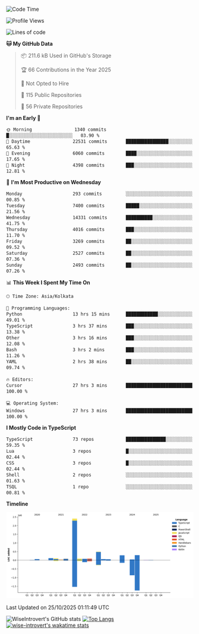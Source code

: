 <!--START_SECTION:waka-->
![Code Time](http://img.shields.io/badge/Code%20Time-4%2C419%20hrs%2011%20mins-blue)

![Profile Views](http://img.shields.io/badge/Profile%20Views-0-blue)

![Lines of code](https://img.shields.io/badge/From%20Hello%20World%20I%27ve%20Written-4.3%20million%20lines%20of%20code-blue)

**🐱 My GitHub Data** 

> 📦 211.6 kB Used in GitHub's Storage 
 > 
> 🏆 66 Contributions in the Year 2025
 > 
> 🚫 Not Opted to Hire
 > 
> 📜 115 Public Repositories 
 > 
> 🔑 56 Private Repositories 
 > 
**I'm an Early 🐤** 

```text
🌞 Morning                1340 commits        █░░░░░░░░░░░░░░░░░░░░░░░░   03.90 % 
🌆 Daytime                22531 commits       ████████████████░░░░░░░░░   65.63 % 
🌃 Evening                6060 commits        ████░░░░░░░░░░░░░░░░░░░░░   17.65 % 
🌙 Night                  4398 commits        ███░░░░░░░░░░░░░░░░░░░░░░   12.81 % 
```
📅 **I'm Most Productive on Wednesday** 

```text
Monday                   293 commits         ░░░░░░░░░░░░░░░░░░░░░░░░░   00.85 % 
Tuesday                  7400 commits        █████░░░░░░░░░░░░░░░░░░░░   21.56 % 
Wednesday                14331 commits       ██████████░░░░░░░░░░░░░░░   41.75 % 
Thursday                 4016 commits        ███░░░░░░░░░░░░░░░░░░░░░░   11.70 % 
Friday                   3269 commits        ██░░░░░░░░░░░░░░░░░░░░░░░   09.52 % 
Saturday                 2527 commits        ██░░░░░░░░░░░░░░░░░░░░░░░   07.36 % 
Sunday                   2493 commits        ██░░░░░░░░░░░░░░░░░░░░░░░   07.26 % 
```


📊 **This Week I Spent My Time On** 

```text
🕑︎ Time Zone: Asia/Kolkata

💬 Programming Languages: 
Python                   13 hrs 15 mins      ████████████░░░░░░░░░░░░░   49.01 % 
TypeScript               3 hrs 37 mins       ███░░░░░░░░░░░░░░░░░░░░░░   13.38 % 
Other                    3 hrs 16 mins       ███░░░░░░░░░░░░░░░░░░░░░░   12.08 % 
Bash                     3 hrs 2 mins        ███░░░░░░░░░░░░░░░░░░░░░░   11.26 % 
YAML                     2 hrs 38 mins       ██░░░░░░░░░░░░░░░░░░░░░░░   09.74 % 

🔥 Editors: 
Cursor                   27 hrs 3 mins       █████████████████████████   100.00 % 

💻 Operating System: 
Windows                  27 hrs 3 mins       █████████████████████████   100.00 % 
```

**I Mostly Code in TypeScript** 

```text
TypeScript               73 repos            ███████████████░░░░░░░░░░   59.35 % 
Lua                      3 repos             █░░░░░░░░░░░░░░░░░░░░░░░░   02.44 % 
CSS                      3 repos             █░░░░░░░░░░░░░░░░░░░░░░░░   02.44 % 
Shell                    2 repos             ░░░░░░░░░░░░░░░░░░░░░░░░░   01.63 % 
TSQL                     1 repo              ░░░░░░░░░░░░░░░░░░░░░░░░░   00.81 % 
```



**Timeline**

![Lines of Code chart](https://raw.githubusercontent.com/wise-introvert/wise-introvert/master/assets/bar_graph.png)


 Last Updated on 25/10/2025 01:11:49 UTC
<!--END_SECTION:waka-->

![WiseIntrovert's GitHub stats](https://github-readme-stats.vercel.app/api?username=wise-introvert&count_private=true&show_icons=true)
[![Top Langs](https://github-readme-stats.vercel.app/api/top-langs/?username=wise-introvert&langs_count=10)](https://github.com/anuraghazra/github-readme-stats)
[![wise-introvert's wakatime stats](https://github-readme-stats.vercel.app/api/wakatime?username=wiseintrovert)](https://github.com/anuraghazra/github-readme-stats)
